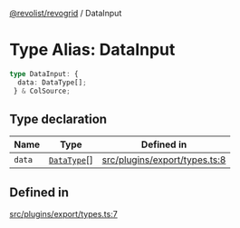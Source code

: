 [@revolist/revogrid](README.md) / DataInput

# Type Alias: DataInput

```ts
type DataInput: {
  data: DataType[];
 } & ColSource;
```

## Type declaration

| Name | Type | Defined in |
| ------ | ------ | ------ |
| `data` | [`DataType`](TypeAlias.DataType.md)[] | [src/plugins/export/types.ts:8](https://github.com/revolist/revogrid/blob/2a9402fdf050fa45d175b041168181a63cd72777/src/plugins/export/types.ts#L8) |

## Defined in

[src/plugins/export/types.ts:7](https://github.com/revolist/revogrid/blob/2a9402fdf050fa45d175b041168181a63cd72777/src/plugins/export/types.ts#L7)

